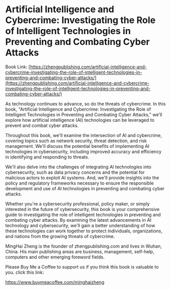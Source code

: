 # Artificial Intelligence and Cybercrime: Investigating the Role of Intelligent Technologies in Preventing and Combating Cyber Attacks

Book Link: [https://zhengpublishing.com/artificial-intelligence-and-cybercrime-investigating-the-role-of-intelligent-technologies-in-preventing-and-combating-cyber-attacks/](https://zhengpublishing.com/artificial-intelligence-and-cybercrime-investigating-the-role-of-intelligent-technologies-in-preventing-and-combating-cyber-attacks/)

As technology continues to advance, so do the threats of cybercrime. In this book, "Artificial Intelligence and Cybercrime: Investigating the Role of Intelligent Technologies in Preventing and Combating Cyber Attacks," we'll explore how artificial intelligence (AI) technologies can be leveraged to prevent and combat cyber attacks.

Throughout this book, we'll examine the intersection of AI and cybercrime, covering topics such as network security, threat detection, and risk management. We'll discuss the potential benefits of implementing AI technologies in cybersecurity, including improved accuracy and efficiency in identifying and responding to threats.

We'll also delve into the challenges of integrating AI technologies into cybersecurity, such as data privacy concerns and the potential for malicious actors to exploit AI systems. And, we'll provide insights into the policy and regulatory frameworks necessary to ensure the responsible development and use of AI technologies in preventing and combating cyber attacks.

Whether you're a cybersecurity professional, policy maker, or simply interested in the future of cybersecurity, this book is your comprehensive guide to investigating the role of intelligent technologies in preventing and combating cyber attacks. By examining the latest advancements in AI technology and cybersecurity, we'll gain a better understanding of how these technologies can work together to protect individuals, organizations, and nations from the growing threats of cybercrime.

MingHai Zheng is the founder of zhengpublishing.com and lives in Wuhan, China. His main publishing areas are business, management, self-help, computers and other emerging foreword fields.

Please Buy Me a Coffee to support us if you think this book is valuable to you. click this link:

https://www.buymeacoffee.com/minghaizheng
